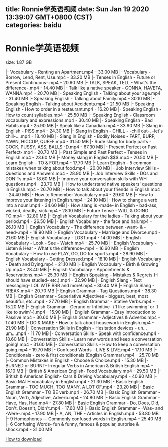 
title: Ronnie学英语视频
date: Sun Jan 19 2020 13:39:07 GMT+0800 (CST)    
categories: baidu
---

# Ronnie学英语视频
size: 1.87 GB
 
 
|- Vocabulary - Renting an Apartment.mp4 - 33.00 MB
|- Vocabulary - Borrow, Lend, Rent, Use.mp4 - 33.20 MB
|- Tenses in English - Future or Present Continuous-.mp4 - 20.60 MB
|- TALK, SPEAK, TELL - What's the difference-.mp4 - 14.40 MB
|- Talk like a native speaker - GONNA, HAVETA, WANNA.mp4 - 20.70 MB
|- Speaking English - Talking about your age.mp4 - 31.40 MB
|- Speaking English - Talking about Family.mp4 - 30.10 MB
|- Speaking English - Talking about Accidents.mp4 - 21.50 MB
|- Speaking English - How to order in a restaurant.mp4 - 16.20 MB
|- Speaking English - How to count syllables.mp4 - 25.50 MB
|- Speaking English - Classroom vocabulary and expressions.mp4 - 30.40 MB
|- Speaking English - Bad Habits.mp4 - 25.90 MB
|- Speak like a Canadian.mp4 - 33.90 MB
|- Slang in English - PISS.mp4 - 24.30 MB
|- Slang in English - CHILL - -chill out-, -let's chill-....mp4 - 18.40 MB
|- Slang in English - Bodily Noises - FART, BURP, YAWN, HICCUP, QUEEF.mp4 - 31.50 MB
|- Rude slang for body parts - COCK, PUSSY, ASS, BALLS -D.mp4 - 67.30 MB
|- Present Perfect or Past Perfect-.mp4 - 20.70 MB
|- Past Simple and Past Perfect - Tenses in English.mp4 - 23.60 MB
|- Money slang in English $$$.mp4 - 20.50 MB
|- Learn English - TO & FOR.mp4 - 17.70 MB
|- Learn English - 5 common mistakes when talking about food.mp4 - 20.00 MB
|- Job Interview Skills - Questions and Answers.mp4 - 28.90 MB
|- Job Interview Skills - DOs and DON'Ts.mp4 - 18.60 MB
|- Improve your conversation skills with WH questions.mp4 - 23.70 MB
|- How to understand native speakers' questions in English.mp4 - 26.70 MB
|- How to talk about your friends in English.mp4 - 24.40 MB
|- How to Remember Vocabulary.mp4 - 29.60 MB
|- How to improve your listening in English.mp4 - 24.10 MB
|- How to change a verb into a noun!.mp4 - 34.60 MB
|- How slang is -made- in English - bad-ass, wicked, deadly, sick.mp4 - 28.10 MB
|- Future Tense - WILL & GOING TO.mp4 - 32.80 MB
|- English Vocabulary for the ladies - Talking about your period.mp4 - 26.50 MB
|- English Vocabulary - the face and hair.mp4 - 26.10 MB
|- English Vocabulary - The difference between -want- & -need-.mp4 - 18.90 MB
|- English Vocabulary - Marriage and Divorce.mp4 - 21.60 MB
|- English Vocabulary - LOST.mp4 - 14.00 MB
|- English Vocabulary - Look - See - Watch.mp4 - 25.70 MB
|- English Vocabulary - Listen & Hear - What's the difference-.mp4 - 16.60 MB
|- English Vocabulary - How to use PLAY, GO, DO for sports.mp4 - 28.90 MB
|- English Vocabulary - Getting Dressed.mp4 - 18.10 MB
|- English Vocabulary - Death and Dying.mp4 - 21.10 MB
|- English Vocabulary - Birth & Growing Up.mp4 - 28.40 MB
|- English Vocabulary - Appointments & Reservations.mp4 - 25.30 MB
|- English Speaking - Mistakes & Regrets (-I should have studied- etc.).mp4 - 32.90 MB
|- English Slang - Text messaging- LOL WTF BRB and more!.mp4 - 30.40 MB
|- English Slang - FREAK.mp4 - 20.70 MB
|- English Grammar - Tag Questions.mp4 - 38.30 MB
|- English Grammar - Superlative Adjectives - biggest, best, most beautiful, etc..mp4 - 27.70 MB
|- English Grammar - Stative Verbs.mp4 - 15.20 MB
|- English Grammar - Gerund or Infinitive- ('I like swimming' or 'I like to swim'-).mp4 - 15.90 MB
|- English Grammar - Easy Introduction to Passive.mp4 - 30.60 MB
|- English Grammar - Adjectives & Adverbs.mp4 - 17.40 MB
|- DO & MAKE - How to talk about housework in English.mp4 - 21.90 MB
|- Conversation Skills in English - Hesitation devices - uh... um....mp4 - 11.70 MB
|- Conversation Skills - Speak with confidence.mp4 - 18.60 MB
|- Conversation Skills - Learn new words and keep a conversation going!.mp4 - 31.60 MB
|- Conversation Skills - How to keep a conversation going.mp4 - 19.70 MB
|- Confused Words - LIVE & LIVE.mp4 - 17.10 MB
|- Conditionals - zero & first conditionals (English Grammar).mp4 - 25.70 MB
|- Common Mistakes in English - Choose & Choice.mp4 - 15.30 MB
|- BURNED or BURNT- Irregular Verbs in American & British English.mp4 - 16.10 MB
|- British & American English- Food Vocabulary.mp4 - 29.50 MB
|- British & American English- Cars & Driving Vocabulary.mp4 - 40.90 MB
|- Basic MATH vocabulary in English.mp4 - 21.30 MB
|- Basic English Grammar - TOO MUCH, TOO MANY, A LOT OF.mp4 - 23.20 MB
|- Basic English Grammar - TO BE verb.mp4 - 26.70 MB
|- Basic English Grammar - Noun, Verb, Adjective, Adverb.mp4 - 24.80 MB
|- Basic English Grammar - Have, Has, Had.mp4 - 27.80 MB
|- Basic English Grammar - Do, Does, Did, Don't, Doesn't, Didn't.mp4 - 17.60 MB
|- Basic English Grammar - -Was- and -Were-.mp4 - 17.90 MB
|- A, AN, THE - Articles in English.mp4 - 53.80 MB
|- 9 Homophones -- Commonly confused words in English.mp4 - 25.40 MB
|- 6 Confusing Words- fun & funny, famous & popular, surprise & shock.mp4 - 31.00 MB

[How to download](https://bpcam.bemobtrk.com/go/2ceec3aa-1ca2-46d6-b9ff-aaa5c184517c?jno=4514)